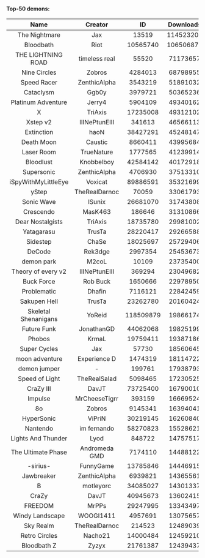 #### Top-50 demons:

| Name | Creator | ID | Downloads | Likes |
|:---:|:---:|:---:|:---:|:---:|
| The Nightmare | Jax | 13519 | 114523200 | 5625400
| Bloodbath | Riot | 10565740 | 106506875 | 4778036
| THE LIGHTNING ROAD | timeless real | 55520 | 71173657 | 3104774
| Nine Circles | Zobros | 4284013 | 68798955 | 3421031
| Speed Racer | ZenthicAlpha | 3543219 | 51891032 | 2473715
| Cataclysm | Ggb0y | 3979721 | 50365236 | 1445263
| Platinum Adventure | Jerry4 | 5904109 | 49340162 | 2864191
| X | TriAxis | 17235008 | 49312102 | 2299649
| Xstep v2 | IIINePtunEIII | 341613 | 46566113 | 1658921
| Extinction | haoN | 38427291 | 45248147 | 1432916
| Death Moon  | Caustic | 8660411 | 43995684 | 2051321
| Laser Room | TrueNature | 1777565 | 41239914 | 1231460
| Bloodlust | Knobbelboy | 42584142 | 40172918 | 1112706
| Supersonic | ZenthicAlpha | 4706930 | 37513310 | 1637223
| iSpyWithMyLittleEye | Voxicat | 89886591 | 35321699 | 2444778
| yStep | TheRealDarnoc | 70059 | 33061793 | 1084339
| Sonic Wave | lSunix | 26681070 | 31743808 | 946586
| Crescendo | MasK463 | 186646 | 31310866 | 1058435
| Dear Nostalgists | TriAxis | 18735780 | 29981002 | 1470655
| Yatagarasu  | TrusTa | 28220417 | 29266588 | 1054737
| Sidestep | ChaSe | 18025697 | 25729406 | 1051158
| DeCode | Rek3dge | 2997354 | 25453673 | 1085794
| demon park | M2coL | 10109 | 23735400 | 772912
| Theory of every v2 | IIINePtunEIII | 369294 | 23049682 | 803911
| Buck Force | Rob Buck | 1650666 | 22978950 | 592282
| Problematic | Dhafin | 7116121 | 22842459 | 1128281
| Sakupen Hell | TrusTa | 23262780 | 20160424 | 583170
| Skeletal Shenanigans | YoReid | 118509879 | 19866174 | 1133715
| Future Funk | JonathanGD | 44062068 | 19825199 | 853614
| Phobos | KrmaL | 19759411 | 19387186 | 667825
| Super Cycles | Jax | 57730 | 18560645 | 656084
| moon adventure | Experience D | 1474319 | 18114722 | 510731
| demon jumper | - | 199761 | 17938793 | 619793
| Speed of Light | TheRealSalad | 5098465 | 17230525 | 782029
| CraZy III | DavJT | 73725400 | 16790010 | 807190
| Impulse | MrCheeseTigrr | 393159 | 16669524 | 819199
| 8o | Zobros | 9145341 | 16394041 | 786938
| HyperSonic | ViPriN | 30219145 | 16260840 | 555721
| Nantendo | im fernando | 58270823 | 15528621 | 846089
| Lights And Thunder | Lyod | 848722 | 14757517 | 674804
| The Ultimate Phase | Andromeda GMD | 7174110 | 14488122 | 528628
| -sirius- | FunnyGame | 13785846 | 14446915 | 808674
| Jawbreaker | ZenthicAlpha | 6939821 | 14365561 | 723864
| B | motleyorc | 34085027 | 14301337 | 744002
| CraZy | DavJT | 40945673 | 13602415 | 576509
| FREEDOM | MrPPs | 29247995 | 13343497 | 628606
| Windy Landscape | WOOGI1411 | 4957691 | 13075657 | 704681
| Sky Realm | TheRealDarnoc | 214523 | 12489039 | 520481
| Retro Circles | Nacho21 | 14000484 | 12459210 | 740154
| Bloodbath Z | Zyzyx | 21761387 | 12439437 | 376588
